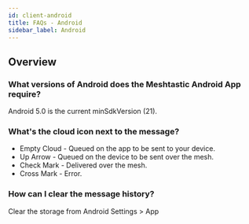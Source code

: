 ```yaml
---
id: client-android
title: FAQs - Android
sidebar_label: Android
---
```

## Overview

### What versions of Android does the Meshtastic Android App require?

Android 5.0 is the current minSdkVersion (21).

### What's the cloud icon next to the message?

- Empty Cloud - Queued on the app to be sent to your device.
- Up Arrow - Queued on the device to be sent over the mesh.
- Check Mark - Delivered over the mesh.
- Cross Mark - Error.

### How can I clear the message history?

Clear the storage from Android Settings > App
